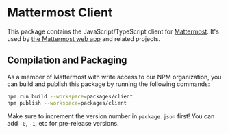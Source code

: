 # Mattermost Client

This package contains the JavaScript/TypeScript client for [Mattermost](https://github.com/mattermost/mattermost-server). It's used by [the Mattermost web app](https://github.com/mattermost/mattermost-webapp) and related projects.

## Compilation and Packaging

As a member of Mattermost with write access to our NPM organization, you can build and publish this package by running the following commands:

```bash
npm run build --workspace=packages/client
npm publish --workspace=packages/client
```

Make sure to increment the version number in `package.json` first! You can add `-0`, `-1`, etc for pre-release versions.
